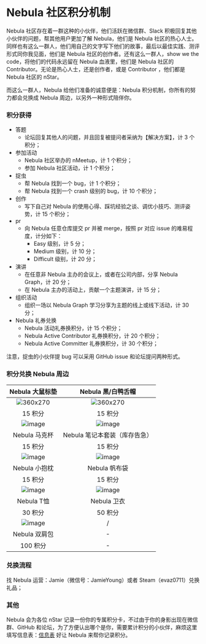 # Nebula 社区积分机制

Nebula 社区存在着一群这种的小伙伴，他们活跃在微信群、Slack 积极回复其他小伙伴的问题，帮其他用户更加了解 Nebula，他们是 Nebula 社区的热心人士。同样也有这么一群人，他们用自己的文字写下他们的故事，最后以最佳实践、测评形式同你我见面，他们是 Nebula 社区的创作者。还有这么一群人，show we the code，将他们的代码永远留在 Nebula 血液里，他们是 Nebula 社区的 Contributor。无论是热心人士，还是创作者，或是 Contributor ，他们都是 Nebula 社区的 nStar。

而这么一群人，Nebula 给他们准备的诚意便是：Nebula 积分机制，你所有的努力都会兑换成 Nebula 周边，以另外一种形式陪伴你。

### 积分获得

- 答题
    - 论坛回复其他人的问题，并且回复被提问者采纳为【解决方案】，计 3 个积分；
- 参加活动
    - Nebula 社区举办的 nMeetup，计 1 个积分；
    - 参加  Nebula 社区活动，计 1 个积分；
- 捉虫
    - 帮 Nebula 找到一个 bug，计 1 个积分；
    - 帮 Nebula 找到一个 crash 级别的 bug，计 10 个积分；
- 创作
    - 写下自己对 Nebula 的使用心得、踩坑经验之谈、调优小技巧、测评姿势，计 15 个积分；
- pr
    - 向 Nebula 任意仓库提交 pr 并被 merge，按照 pr 对应 issue 的难易程度，计分如下：
        - Easy 级别，计 5 分；
        - Medium 级别，计 10 分；
        - Difficult 级别，计 20 分；
- 演讲
    - 在任意非 Nebula 主办的会议上，或者在公司内部，分享 Nebula Graph，计 20 分；
    - 在 Nebula 主办的活动上，贡献一个主题演讲，计 15 分；
- 组织活动
    - 组织一场以 Nebula Graph 学习分享为主题的线上或线下活动，计 30 分；
- Nebula 礼券兑换
    - Nebula 活动礼券换积分，计 15 个积分；
    - Nebula Active Contributor 礼券换积分，计 20 个积分；
    - Nebula Active Committer 礼券换积分，计 30 个积分；


注意，捉虫的小伙伴提 bug 可以采用 GitHub issue 和论坛提问两种形式。

### 积分兑换 Nebula 周边

|Nebula 大鼠标垫| Nebula 黑/白鸭舌帽|
|:-:|:-:|
|![360x270](https://user-images.githubusercontent.com/38887077/129014361-277c8cf9-aa36-424f-b728-a130f6a9fa43.png)|![360x270](https://user-images.githubusercontent.com/38887077/129014390-830ea22c-5585-426c-aa83-2cec55ac14d2.png)|
|15 积分|15 积分|
|![image](https://user-images.githubusercontent.com/38887077/129014413-d9380c7a-dcad-47ab-9453-252cd2ca06d9.png)|![image](https://user-images.githubusercontent.com/38887077/129014445-966c1426-04f6-4ba1-98c4-7ec3aed07f04.png)|
|Nebula 马克杯|	Nebula 笔记本套装（库存告急）|
|15 积分|	15 积分|
|![image](https://user-images.githubusercontent.com/38887077/129014462-37d61b9b-2e39-4b00-906d-301edf8c4848.png)|![image](https://user-images.githubusercontent.com/38887077/129014520-6fc6974b-502d-47c9-b017-eaededcba79a.png)|
|Nebula 小抱枕	|Nebula 帆布袋|
|15 积分|	15 积分|
|![image](https://user-images.githubusercontent.com/38887077/129014555-1437ec5e-f63c-449b-98d5-38e26c6aa9dd.png)|![image](https://user-images.githubusercontent.com/38887077/129014597-0de1ee2f-cc26-4915-9b1c-0b2aece9640d.png)|
|Nebula T恤|Nebula 卫衣|
|30 积分|	50 积分|
|![image](https://user-images.githubusercontent.com/38887077/129014638-76b43c01-5b10-4be7-a473-5b0fa001d3de.png)|/|
|Nebula 双肩包	|-|
|100 积分| -|


### 兑换流程

找 Nebula 运营：Jamie（微信号：JamieYoung）或者 Steam（evaz0711）兑换礼品；

### 其他

Nebula 会为各位 nStar 记录一份你的专属积分卡，不过由于你的身影出现在微信群、GitHub 和论坛，为了方便认出哪个是你，需要累计积分的小伙伴，麻烦这里填写信息表：[信息表](https://wj.qq.com/s2/8358004/dcb0/)  好让 Nebula 来帮你记录积分。


